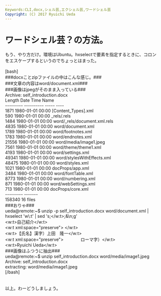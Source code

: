 ```yaml
---
Keywords:CLI,docx,シェル芸,エクシェル芸,ワードシェル芸
Copyright: (C) 2017 Ryuichi Ueda
---
```


# ワードシェル芸？の方法。
もう、やり方だけ。環境はUbuntu。hxselectで要素を指定するときに、コロンをエスケープするというのでちょっとはまった。<br />
<br />
[bash]<br />
###docxことzipファイルの中はこんな感じ。###<br />
###文章の内容はword/document.xml###<br />
###画像はjpegがそのまま入っている###<br />
Archive: self_introduction.docx<br />
 Length Date Time Name<br />
--------- ---------- ----- ----<br />
 1871 1980-01-01 00:00 [Content_Types].xml<br />
 590 1980-01-01 00:00 _rels/.rels<br />
 1484 1980-01-01 00:00 word/_rels/document.xml.rels<br />
 4835 1980-01-01 00:00 word/document.xml<br />
 1789 1980-01-01 00:00 word/footnotes.xml<br />
 1783 1980-01-01 00:00 word/endnotes.xml<br />
 21556 1980-01-01 00:00 word/media/image1.jpeg<br />
 7561 1980-01-01 00:00 word/theme/theme1.xml<br />
 4193 1980-01-01 00:00 word/settings.xml<br />
 49341 1980-01-01 00:00 word/stylesWithEffects.xml<br />
 48475 1980-01-01 00:00 word/styles.xml<br />
 1021 1980-01-01 00:00 docProps/app.xml<br />
 3484 1980-01-01 00:00 word/fontTable.xml<br />
 8773 1980-01-01 00:00 word/numbering.xml<br />
 871 1980-01-01 00:00 word/webSettings.xml<br />
 713 1980-01-01 00:00 docProps/core.xml<br />
--------- -------<br />
 158340 16 files<br />
###おりゃ###<br />
ueda\@remote:~$ unzip -p self_introduction.docx word/document.xml | hxselect 'w\\:t' | sed 's;&lt;/w:t&gt;;&amp;\\n;g'<br />
&lt;w:t&gt;自己紹介&lt;/w:t&gt;<br />
&lt;w:t xml:space=&quot;preserve&quot;&gt; &lt;/w:t&gt;<br />
&lt;w:t&gt;【氏名】漢字）上田　隆一&lt;/w:t&gt;<br />
&lt;w:t xml:space=&quot;preserve&quot;&gt;　　　　ローマ字）&lt;/w:t&gt;<br />
&lt;w:t&gt;Ryuichi Ueda&lt;/w:t&gt;<br />
###画像はふつうに抽出###<br />
ueda\@remote:~$ unzip self_introduction.docx word/media/image1.jpeg<br />
Archive: self_introduction.docx<br />
 extracting: word/media/image1.jpeg <br />
[/bash]<br />
<br />
<br />
以上。わーどうしましょう。
